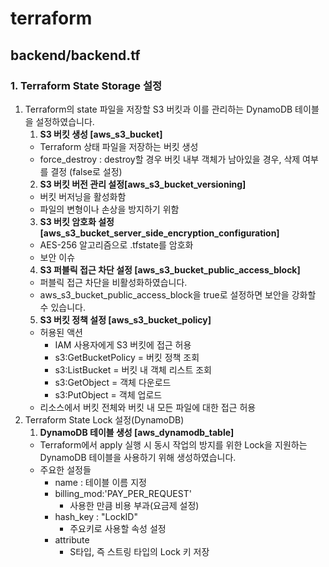 # terraform
## backend/backend.tf
### 1. Terraform State Storage 설정
1) Terraform의 state 파일을 저장할 S3 버킷과 이를 관리하는 DynamoDB 테이블을 설정하였습니다.
    1) <b>S3 버킷 생성 [aws_s3_bucket]</b>
    - Terraform 상태 파일을 저장하는 버킷 생성
    - force_destroy : destroy할 경우 버킷 내부 객체가 남아있을 경우, 삭제 여부를 결정 (false로 설정)
    2) <b>S3 버킷 버전 관리 설정[aws_s3_bucket_versioning]</b>
    - 버킷 버저닝을 활성화함
    - 파일의 변형이나 손상을 방지하기 위함
    3) <b>S3 버킷 암호화 설정 [aws_s3_bucket_server_side_encryption_configuration]</b>
    - AES-256 알고리즘으로 .tfstate를 암호화
    - 보안 이슈
    4) <b>S3 퍼블릭 접근 차단 설정 [aws_s3_bucket_public_access_block]</b>
    - 퍼블릭 접근 차단을 비활성화하였습니다.
    - aws_s3_bucket_public_access_block을 true로 설정하면 보안을 강화할 수 있습니다.
    5) <b>S3 버킷 정책 설정 [aws_s3_bucket_policy]</b>
    - 허용된 액션
        - IAM 사용자에게 S3 버킷에 접근 허용
        - s3:GetBucketPolicy = 버킷 정책 조회
        - s3:ListBucket = 버킷 내 객체 리스트 조회
        - s3:GetObject = 객체 다운로드
        - s3:PutObject = 객체 업로드
    - 리소스에서 버킷 전체와 버킷 내 모든 파일에 대한 접근 허용
2) Terraform State Lock 설정(DynamoDB)
    1) <b>DynamoDB 테이블 생성 [aws_dynamodb_table]</b>
    - Terraform에서 apply 실행 시 동시 작업의 방지를 위한 Lock을 지원하는 DynamoDB 테이블을 사용하기 위해 생성하였습니다.
    - 주요한 설정들
        - name : 테이블 이름 지정
        - billing_mod:'PAY_PER_REQUEST' 
            - 사용한 만큼 비용 부과(요금제 설정)
        - hash_key : "LockID"
            - 주요키로 사용할 속성 설정
        - attribute
            - S타입, 즉 스트링 타입의 Lock 키 저장